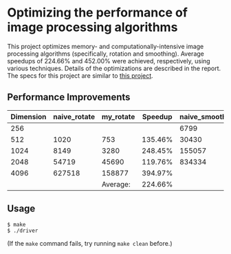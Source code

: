 # Optimizing the performance of image processing algorithms

This project optimizes memory- and computationally-intensive image processing algorithms (specifically, rotation and smoothing). Average speedups of 224.66% and 452.00% were achieved, respectively, using various techniques. Details of the optimizations are described in the report. The specs for this project are similar to [this project](https://www2.seas.gwu.edu/~bhagiweb/cs135/homeworks/project4.pdf).

## Performance Improvements
| Dimension | naive\_rotate | my\_rotate | Speedup | naive\_smooth | my\_smooth | Speedup |
| --------- | ------------- | ---------- | ------- | ------------- | ---------- | ------- |
| 256       |               |            |         | 6799          | 1940       | 350.46% |
| 512       | 1020          | 753        | 135.46% | 30430         | 7879       | 386.22% |
| 1024      | 8149          | 3280       | 248.45% | 155057        | 34212      | 453.22% |
| 2048      | 54719         | 45690      | 119.76% | 834334        | 134984     | 618.10% |
| 4096      | 627518        | 158877     | 394.97% |               |            |         |
|           |               | Average:   | 224.66% |               | Average:   | 452.00% |

## Usage
```console
$ make
$ ./driver
```

(If the `make` command fails, try running `make clean` before.)
